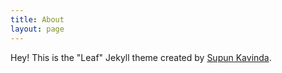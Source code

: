 ```yaml
---
title: About
layout: page
---
```


Hey! This is the "Leaf" Jekyll theme created by [Supun Kavinda](https://twitter.com/_SupunKavinda).
